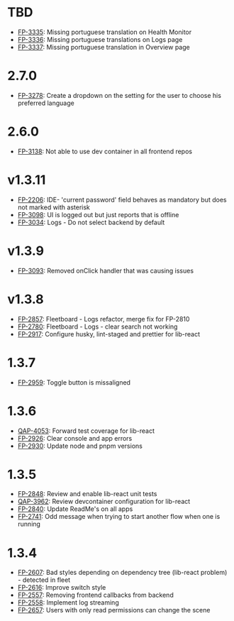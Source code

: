 # TBD

- [FP-3335](https://movai.atlassian.net/browse/FP-3335): Missing portuguese translation on Health Monitor
- [FP-3336](https://movai.atlassian.net/browse/FP-3336): Missing portuguese translations on Logs page
- [FP-3337](https://movai.atlassian.net/browse/FP-3337): Missing portuguese translation in Overview page

# 2.7.0

- [FP-3278](https://movai.atlassian.net/browse/FP-3278): Create a dropdown on the setting for the user to choose his preferred language

# 2.6.0

- [FP-3138](https://movai.atlassian.net/browse/FP-3138): Not able to use dev container in all frontend repos

# v1.3.11

- [FP-2206](https://movai.atlassian.net/browse/FP-2206): IDE- 'current password' field behaves as mandatory but does not marked with asterisk
- [FP-3098](https://movai.atlassian.net/browse/FP-3098): UI is logged out but just reports that is offline
- [FP-3034](https://movai.atlassian.net/browse/FP-3034): Logs - Do not select backend by default

# v1.3.9

- [FP-3093](https://movai.atlassian.net/browse/FP-3093): Removed onClick handler that was causing issues

# v1.3.8

- [FP-2857](https://movai.atlassian.net/browse/FP-2857): Fleetboard - Logs refactor, merge fix for FP-2810
- [FP-2780](https://movai.atlassian.net/browse/FP-2780): Fleetboard - Logs - clear search not working
- [FP-2917](https://movai.atlassian.net/browse/FP-2917): Configure husky, lint-staged and prettier for lib-react

# 1.3.7

- [FP-2959](https://movai.atlassian.net/browse/FP-2959): Toggle button is missaligned

# 1.3.6

- [QAP-4053](https://movai.atlassian.net/browse/QAP-4053): Forward test coverage for lib-react
- [FP-2926](https://movai.atlassian.net/browse/FP-2926): Clear console and app errors
- [FP-2930](https://movai.atlassian.net/browse/FP-2930): Update node and pnpm versions

# 1.3.5

- [FP-2848](https://movai.atlassian.net/browse/FP-2848): Review and enable lib-react unit tests
- [QAP-3962](https://movai.atlassian.net/browse/QAP-3962): Review devcontainer configuration for lib-react
- [FP-2840](https://movai.atlassian.net/browse/FP-2840): Update ReadMe's on all apps
- [FP-2741](https://movai.atlassian.net/browse/FP-2741): Odd message when trying to start another flow when one is running

# 1.3.4

- [FP-2607](https://movai.atlassian.net/browse/FP-2607): Bad styles depending on dependency tree (lib-react problem) - detected in fleet
- [FP-2616](https://movai.atlassian.net/browse/FP-2607): Improve switch style
- [FP-2557](https://movai.atlassian.net/browse/FP-2557): Removing frontend callbacks from backend
- [FP-2558](https://movai.atlassian.net/browse/FP-2558): Implement log streaming
- [FP-2657](https://movai.atlassian.net/browse/FP-2657): Users with only read permissions can change the scene
